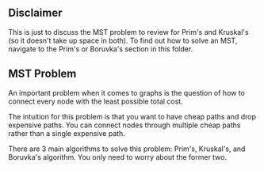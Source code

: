 ## Disclaimer
This is just to discuss the MST problem to review for Prim's and Kruskal's (so it doesn't take up space in both). To find out how to solve an MST, navigate to the Prim's or Boruvka's section in this folder.

## MST Problem
An important problem when it comes to graphs is the question of how to connect every node with the least possible total cost.

The intuition for this problem is that you want to have cheap paths and drop expensive paths. You can connect nodes through multiple cheap paths rather than a single expensive path.

There are 3 main algorithms to solve this problem: Prim's, Kruskal's, and Boruvka's algorithm. You only need to worry about the former two.
